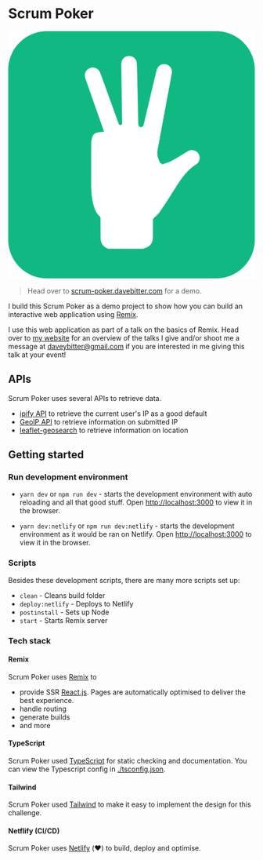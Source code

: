 # Scrum Poker

![Scrum Poker web application](docs/logo.svg)

> Head over to [scrum-poker.davebitter.com](https://scrum-poker.davebitter.com) for a demo.

I build this Scrum Poker as a demo project to show how you can build an interactive web application using [Remix](https://remix.run/docs).

I use this web application as part of a talk on the basics of Remix. Head over to [my website](https://davebitter.com) for an overview of the talks I give and/or shoot me a message at [daveybitter@gmail.com](mailto:daveybitter@gmail.com) if you are interested in me giving this talk at your event!

## APIs
Scrum Poker uses several APIs to retrieve data.
- [ipify API](https://www.ipify.org/) to retrieve the current user's IP as a good default
- [GeoIP API](https://geo.ipify.org) to retrieve information on submitted IP
- [leaflet-geosearch](https://github.com/smeijer/leaflet-geosearch) to retrieve information on location

## Getting started

### Run development environment
- `yarn dev` or `npm run dev` - starts the development environment with auto reloading and all that good stuff. Open [http://localhost:3000](http://localhost:3000) to view it in the browser.

- `yarn dev:netlify` or `npm run dev:netlify` - starts the development environment as it would be ran on Netlify. Open [http://localhost:3000](http://localhost:3000) to view it in the browser.

### Scripts
Besides these development scripts, there are many more scripts set up:

* `clean` - Cleans build folder
* `deploy:netlify` - Deploys to Netlify
* `postinstall` - Sets up Node
* `start` - Starts Remix server

### Tech stack
#### Remix
Scrum Poker uses [Remix](https://remix.run/docs) to
* provide SSR [React.js](https://reactjs.org/). Pages are automatically optimised to deliver the best experience.
* handle routing
* generate builds
* and more

#### TypeScript
Scrum Poker used [TypeScript](https://www.typescriptlang.org/) for static checking and documentation. You can view the Typescript config in [./tsconfig.json](./tsconfig.json).

#### Tailwind
Scrum Poker used [Tailwind](https://tailwindcss.com/) to make it easy to implement the design for this challenge.

#### Netflify (CI/CD)
Scrum Poker uses [Netlify](https://www.netlify.com/) (♥️) to build, deploy and optimise.
